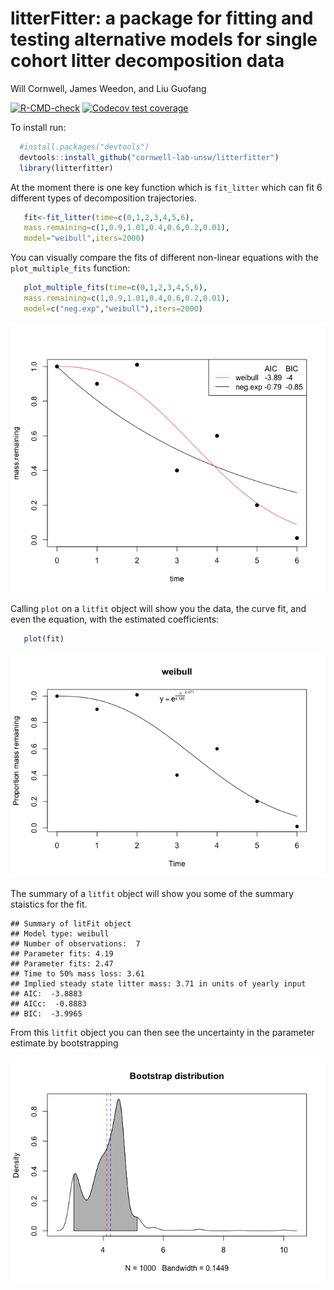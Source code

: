 litterFitter: a package for fitting and testing alternative models for
single cohort litter decomposition data
================
Will Cornwell, James Weedon, and Liu Guofang

<!-- badges: start -->

[![R-CMD-check](https://github.com/cornwell-lab-unsw/litterfitter/actions/workflows/R-CMD-check.yaml/badge.svg)](https://github.com/cornwell-lab-unsw/litterfitter/actions/workflows/R-CMD-check.yaml)
[![Codecov test
coverage](https://codecov.io/gh/cornwell-lab-unsw/litterfitter/branch/master/graph/badge.svg)](https://app.codecov.io/gh/cornwell-lab-unsw/litterfitter?branch=master)
<!-- badges: end -->

To install run:

``` r
  #install.packages("devtools")
  devtools::install_github("cornwell-lab-unsw/litterfitter")
  library(litterfitter)
```

At the moment there is one key function which is `fit_litter` which can
fit 6 different types of decomposition trajectories.

``` r
   fit<-fit_litter(time=c(0,1,2,3,4,5,6),
   mass.remaining=c(1,0.9,1.01,0.4,0.6,0.2,0.01),
   model="weibull",iters=2000)
```

You can visually compare the fits of different non-linear equations with
the `plot_multiple_fits` function:

``` r
   plot_multiple_fits(time=c(0,1,2,3,4,5,6),
   mass.remaining=c(1,0.9,1.01,0.4,0.6,0.2,0.01),
   model=c("neg.exp","weibull"),iters=2000)
```

![](readme_files/figure-gfm/unnamed-chunk-3-1.png)<!-- -->

Calling `plot` on a `litfit` object will show you the data, the curve
fit, and even the equation, with the estimated coefficients:

``` r
   plot(fit)
```

![](readme_files/figure-gfm/unnamed-chunk-4-1.png)<!-- -->

The summary of a `litfit` object will show you some of the summary
staistics for the fit.

    ## Summary of litFit object
    ## Model type: weibull 
    ## Number of observations:  7 
    ## Parameter fits: 4.19 
    ## Parameter fits: 2.47 
    ## Time to 50% mass loss: 3.61 
    ## Implied steady state litter mass: 3.71 in units of yearly input 
    ## AIC:  -3.8883 
    ## AICc:  -0.8883 
    ## BIC:  -3.9965

From this `litfit` object you can then see the uncertainty in the
parameter estimate by bootstrapping

![](readme_files/figure-gfm/unnamed-chunk-6-1.png)<!-- -->
